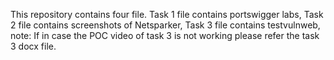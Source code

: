 This repository contains four file.
Task 1 file contains portswigger labs,
Task 2 file contains screenshots of Netsparker, 
Task 3 file contains testvulnweb,
note: If in case the POC video of task 3 is not working please refer the task 3 docx file.
